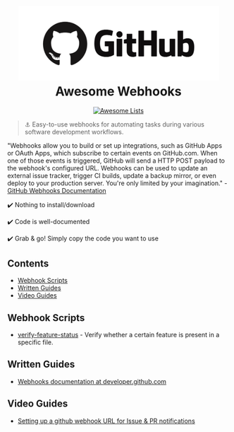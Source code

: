 <h1 align="center">
  <a href="https://developer.github.com/webhooks/">
  <img width="455" src="https://github.com/compscilauren/awesome-webhooks/blob/verify-feature-status/github-logo.png" alt="Awesome Webhooks"></a><br>Awesome Webhooks
</h1>

<p align="center"><a href="https://awesome.re"><img src="https://awesome.re/badge-flat2.svg" alt="Awesome Lists"></a></p>

> :anchor: Easy-to-use webhooks for automating tasks during various software development workflows.

"Webhooks allow you to build or set up integrations, such as GitHub Apps or OAuth Apps, which subscribe to certain events on GitHub.com. When one of those events is triggered, GitHub will send a HTTP POST payload to the webhook's configured URL. Webhooks can be used to update an external issue tracker, trigger CI builds, update a backup mirror, or even deploy to your production server. You're only limited by your imagination." - [GitHub Webhooks Documentation](https://developer.github.com/webhooks/)

:heavy_check_mark: Nothing to install/download

:heavy_check_mark: Code is well-documented

:heavy_check_mark: Grab & go! Simply copy the code you want to use

## Contents

- [Webhook Scripts](#webhook-scripts)
- [Written Guides](#written-guides)
- [Video Guides](#video-guides)

## Webhook Scripts

- [verify-feature-status](https://github.com/CompSciLauren/awesome-webhooks/blob/verify-feature-status/verify-feature-status.js) - Verify whether a certain feature is present in a specific file.

## Written Guides

- [Webhooks documentation at developer.github.com](https://developer.github.com/webhooks/)

## Video Guides

- [Setting up a github webhook URL for Issue & PR notifications](https://www.youtube.com/watch?v=b_DVXgiByec)
